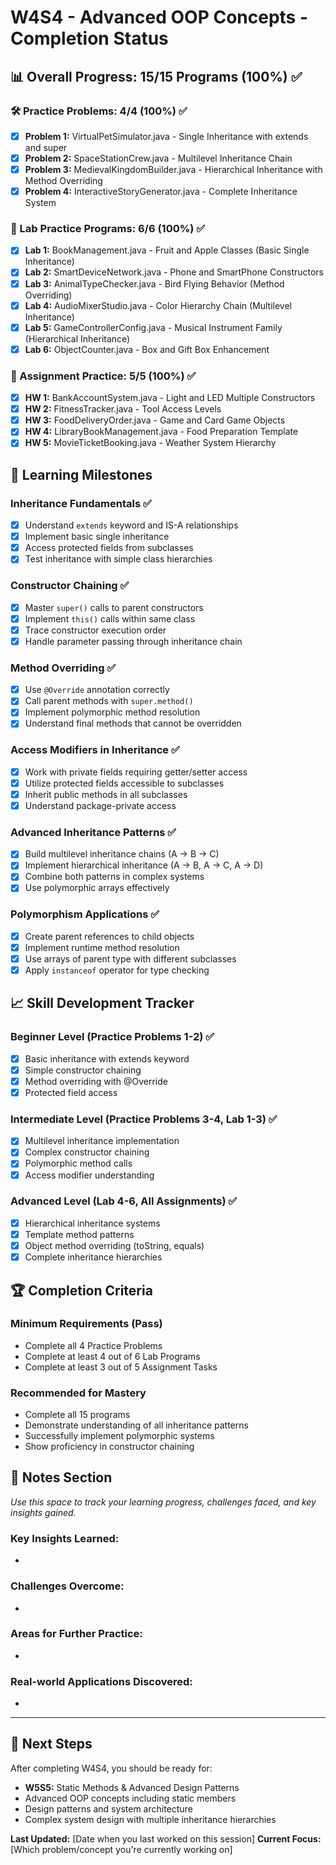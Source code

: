 # W4S4 - Advanced OOP Concepts - Completion Status

## 📊 Overall Progress: 15/15 Programs (100%) ✅

### 🛠️ Practice Problems: 4/4 (100%) ✅
- [x] **Problem 1:** VirtualPetSimulator.java - Single Inheritance with extends and super
- [x] **Problem 2:** SpaceStationCrew.java - Multilevel Inheritance Chain  
- [x] **Problem 3:** MedievalKingdomBuilder.java - Hierarchical Inheritance with Method Overriding
- [x] **Problem 4:** InteractiveStoryGenerator.java - Complete Inheritance System

### 🧪 Lab Practice Programs: 6/6 (100%) ✅
- [x] **Lab 1:** BookManagement.java - Fruit and Apple Classes (Basic Single Inheritance)
- [x] **Lab 2:** SmartDeviceNetwork.java - Phone and SmartPhone Constructors
- [x] **Lab 3:** AnimalTypeChecker.java - Bird Flying Behavior (Method Overriding)
- [x] **Lab 4:** AudioMixerStudio.java - Color Hierarchy Chain (Multilevel Inheritance)
- [x] **Lab 5:** GameControllerConfig.java - Musical Instrument Family (Hierarchical Inheritance)
- [x] **Lab 6:** ObjectCounter.java - Box and Gift Box Enhancement

### 📝 Assignment Practice: 5/5 (100%) ✅
- [x] **HW 1:** BankAccountSystem.java - Light and LED Multiple Constructors
- [x] **HW 2:** FitnessTracker.java - Tool Access Levels
- [x] **HW 3:** FoodDeliveryOrder.java - Game and Card Game Objects
- [x] **HW 4:** LibraryBookManagement.java - Food Preparation Template
- [x] **HW 5:** MovieTicketBooking.java - Weather System Hierarchy

## 🎯 Learning Milestones

### Inheritance Fundamentals ✅
- [x] Understand `extends` keyword and IS-A relationships
- [x] Implement basic single inheritance
- [x] Access protected fields from subclasses
- [x] Test inheritance with simple class hierarchies

### Constructor Chaining ✅
- [x] Master `super()` calls to parent constructors
- [x] Implement `this()` calls within same class
- [x] Trace constructor execution order
- [x] Handle parameter passing through inheritance chain

### Method Overriding ✅
- [x] Use `@Override` annotation correctly
- [x] Call parent methods with `super.method()`
- [x] Implement polymorphic method resolution
- [x] Understand final methods that cannot be overridden

### Access Modifiers in Inheritance ✅
- [x] Work with private fields requiring getter/setter access
- [x] Utilize protected fields accessible to subclasses
- [x] Inherit public methods in all subclasses
- [x] Understand package-private access

### Advanced Inheritance Patterns ✅
- [x] Build multilevel inheritance chains (A → B → C)
- [x] Implement hierarchical inheritance (A → B, A → C, A → D)
- [x] Combine both patterns in complex systems
- [x] Use polymorphic arrays effectively

### Polymorphism Applications ✅
- [x] Create parent references to child objects
- [x] Implement runtime method resolution
- [x] Use arrays of parent type with different subclasses
- [x] Apply `instanceof` operator for type checking

## 📈 Skill Development Tracker

### Beginner Level (Practice Problems 1-2) ✅
- [x] Basic inheritance with extends keyword
- [x] Simple constructor chaining
- [x] Method overriding with @Override
- [x] Protected field access

### Intermediate Level (Practice Problems 3-4, Lab 1-3) ✅
- [x] Multilevel inheritance implementation
- [x] Complex constructor chaining
- [x] Polymorphic method calls
- [x] Access modifier understanding

### Advanced Level (Lab 4-6, All Assignments) ✅
- [x] Hierarchical inheritance systems
- [x] Template method patterns
- [x] Object method overriding (toString, equals)
- [x] Complete inheritance hierarchies

## 🏆 Completion Criteria

### Minimum Requirements (Pass)
- Complete all 4 Practice Problems
- Complete at least 4 out of 6 Lab Programs
- Complete at least 3 out of 5 Assignment Tasks

### Recommended for Mastery
- Complete all 15 programs
- Demonstrate understanding of all inheritance patterns
- Successfully implement polymorphic systems
- Show proficiency in constructor chaining

## 📝 Notes Section
*Use this space to track your learning progress, challenges faced, and key insights gained.*

### Key Insights Learned:
- 

### Challenges Overcome:
- 

### Areas for Further Practice:
- 

### Real-world Applications Discovered:
- 

---

## 🎯 Next Steps
After completing W4S4, you should be ready for:
- **W5S5:** Static Methods & Advanced Design Patterns
- Advanced OOP concepts including static members
- Design patterns and system architecture
- Complex system design with multiple inheritance hierarchies

**Last Updated:** [Date when you last worked on this session]
**Current Focus:** [Which problem/concept you're currently working on]